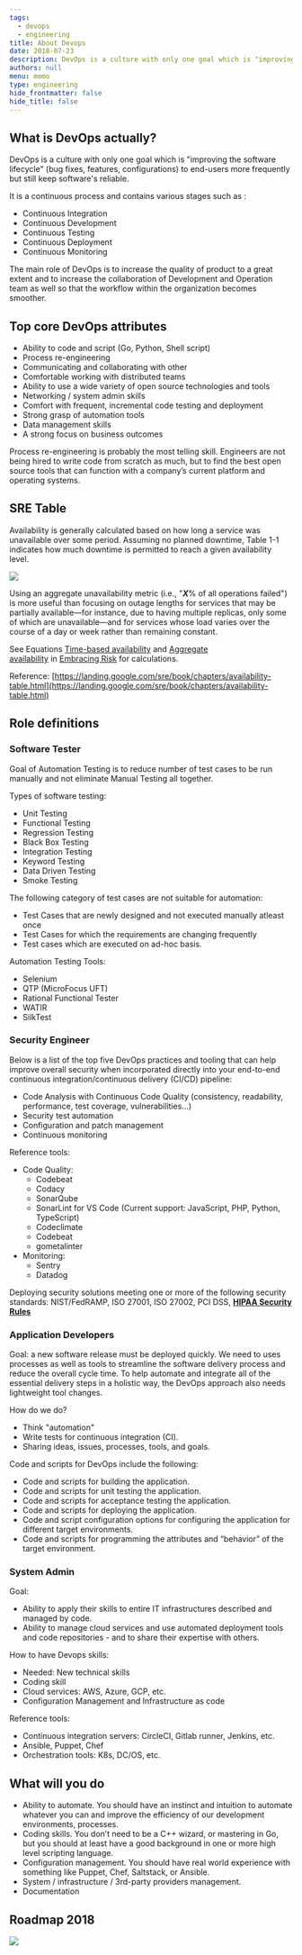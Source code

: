 ```yaml
---
tags: 
  - devops
  - engineering
title: About Devops
date: 2018-07-23
description: DevOps is a culture with only one goal which is "improving the software lifecycle" (bug fixes, features, configurations) to end-users more frequently but still keep software's reliable.
authors: null
menu: memo
type: engineering
hide_frontmatter: false
hide_title: false
---
```


## What is DevOps actually?
DevOps is a culture with only one goal which is "improving the software lifecycle" (bug fixes, features, configurations) to end-users more frequently but still keep software's reliable.

It is a continuous process and contains various stages such as :
* Continuous Integration
* Continuous Development
* Continuous Testing
* Continuous Deployment
* Continuous Monitoring

The main role of DevOps is to increase the quality of product to a great extent and to increase the collaboration of Development and Operation team as well so that the workflow within the organization becomes smoother.

## Top core DevOps attributes
* Ability to code and script (Go, Python, Shell script)
* Process re-engineering
* Communicating and collaborating with other
* Comfortable working with distributed teams
* Ability to use a wide variety of open source technologies and tools
* Networking / system admin skills
* Comfort with frequent, incremental code testing and deployment
* Strong grasp of automation tools
* Data management skills
* A strong focus on business outcomes

Process re-engineering is probably the most telling skill. Engineers are not being hired to write code from scratch as much, but to find the best open source tools that can function with a company’s current platform and operating systems.

## SRE Table
Availability is generally calculated based on how long a service was unavailable over some period. Assuming no planned downtime, Table 1-1 indicates how much downtime is permitted to reach a given availability level.

![](assets/about-devops_9332ba5aa78b621a63f04a098e8ff602_md5.webp)

Using an aggregate unavailability metric (i.e., "***X***% of all operations failed") is more useful than focusing on outage lengths for services that may be partially available—for instance, due to having multiple replicas, only some of which are unavailable—and for services whose load varies over the course of a day or week rather than remaining constant.

See Equations [Time-based availability](https://landing.google.com/sre/book/chapters/embracing-risk.html#risk-management_measuring-service-risk_time-availability-equation) and [Aggregate availability](https://landing.google.com/sre/book/chapters/embracing-risk.html#risk-management_measuring-service-risk_aggregate-availability-equation) in [Embracing Risk](https://landing.google.com/sre/book/chapters/embracing-risk.html) for calculations.

Reference: [https://landing.google.com/sre/book/chapters/availability-table.html](https://landing.google.com/sre/book/chapters/availability-table.html)

## Role definitions
### Software Tester 
Goal of Automation Testing is to reduce number of test cases to be run manually and not eliminate Manual Testing all together.

Types of software testing:
* Unit Testing
* Functional Testing
* Regression Testing
* Black Box Testing
* Integration Testing
* Keyword Testing
* Data Driven Testing
* Smoke Testing

The following category of test cases are not suitable for automation:
* Test Cases that are newly designed and not executed manually atleast once
* Test Cases for which the requirements are changing frequently
* Test cases which are executed on ad-hoc basis.

Automation Testing Tools:
* Selenium
* QTP (MicroFocus UFT)
* Rational Functional Tester
* WATIR
* SilkTest

### Security Engineer
Below is a list of the top five DevOps practices and tooling that can help improve overall security when incorporated directly into your end-to-end continuous integration/continuous delivery (CI/CD) pipeline:
* Code Analysis with Continuous Code Quality (consistency, readability, performance, test coverage, vulnerabilities…)
* Security test automation 
* Configuration and patch management 
* Continuous monitoring 

Reference tools:
* Code Quality:
  * Codebeat
  * Codacy
  * SonarQube
  * SonarLint for VS Code (Current support: JavaScript, PHP, Python, TypeScript)
  * Codeclimate
  * Codebeat
  * gometalinter
* Monitoring:
  * Sentry
  * Datadog

Deploying security solutions meeting one or more of the following security standards: NIST/FedRAMP, ISO 27001, ISO 27002, PCI DSS, **[HIPAA Security Rules](http://www.onlinetech.com/resources/references/what-is-the-hipaa-security-rule)**

### Application Developers
Goal: a new software release must be deployed quickly. We need to uses processes as well as tools to streamline the software delivery process and reduce the overall cycle time. To help automate and integrate all of the essential delivery steps in a holistic way, the DevOps approach also needs lightweight tool changes.

How do we do?
* Think "automation"
* Write tests for continuous integration (CI).
* Sharing ideas, issues, processes, tools, and goals.

Code and scripts for DevOps include the following:
* Code and scripts for building the application.
* Code and scripts for unit testing the application.
* Code and scripts for acceptance testing the application.
* Code and scripts for deploying the application.
* Code and script configuration options for configuring the application for different target environments.
* Code and scripts for programming the attributes and “behavior” of the target environment.

### System Admin
Goal:
* Ability to apply their skills to entire IT infrastructures described and managed by code. 
* Ability to manage cloud services and use automated deployment tools and code repositories - and to share their expertise with others.

How to have Devops skills:
* Needed: New technical skills
* Coding skill
* Cloud services: AWS, Azure, GCP, etc.
* Configuration Management and Infrastructure as code

Reference tools:
* Continuous integration servers: CircleCI, Gitlab runner, Jenkins, etc.
* Ansible, Puppet, Chef
* Orchestration tools: K8s, DC/OS, etc.

## What will you do
* Ability to automate. You should have an instinct and intuition to automate whatever you can and improve the efficiency of our development environments, processes.
* Coding skills. You don’t need to be a C++ wizard, or mastering in Go, but you should at least have a good background in one or more high level scripting language.
* Configuration management. You should have real world experience with something like Puppet, Chef, Saltstack, or Ansible.
* System / infrastructure / 3rd-party providers management.
* Documentation

## Roadmap 2018

![](assets/about-devops_3ff5afb2faea481c0d85fe0d0f4591b5_md5.webp)
